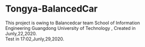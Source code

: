 # Tongya-BalancedCar
 This project is owing to Balancedcar team School of Information Engineering Guangdong University of Technology , Created in Junly,22,2020.  
 Test in 17:02,Junly,29,2020.
